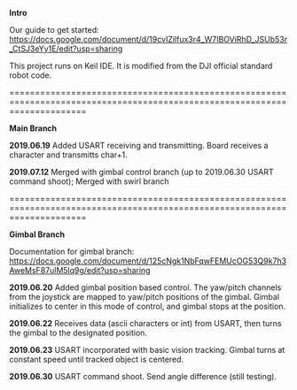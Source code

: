 __Intro__

Our guide to get started: https://docs.google.com/document/d/19cvIZilfux3r4_W7IBOViRhD_JSUb53r_CtSJ3eYy1E/edit?usp=sharing

This project runs on Keil IDE. It is modified from the DJI official standard robot code.



===========================================================================================================================

__Main Branch__

__2019.06.19__ Added USART receiving and transmitting. Board receives a character and transmitts char+1.

__2019.07.12__ Merged with gimbal control branch (up to 2019.06.30 USART command shoot);
               Merged with swirl branch



===========================================================================================================================

__Gimbal Branch__

Documentation for gimbal branch: https://docs.google.com/document/d/125cNgk1NbFqwFEMUcOG53Q9k7h3AweMsF87ulM5lq9g/edit?usp=sharing

__2019.06.20__ Added gimbal position based control. The yaw/pitch channels from the joystick are mapped to yaw/pitch positions of the gimbal. Gimbal initializes to center in this mode of control, and gimbal stops at the position.

__2019.06.22__ Receives data (ascii characters or int) from USART, then turns the gimbal to the designated position.

__2019.06.23__ USART incorporated with basic vision tracking. Gimbal turns at constant speed until tracked object is centered.

__2019.06.30__ USART command shoot. Send angle difference (still testing).







